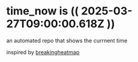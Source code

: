# time_now is (( 2025-03-27T09:00:00.618Z ))

an automated repo that shows the currnent time

inspired by [breakingheatmap](https://github.com/breakingheatmap/breakingheatmap)